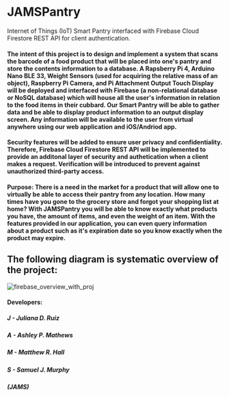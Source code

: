 # JAMSPantry
Internet of Things (IoT) Smart Pantry interfaced with Firebase Cloud Firestore REST API for client authentication.

#### The intent of this project is to design and implement a system that scans the barcode of a food product that will be placed into one's pantry and store the contents information to a database. A Rapsberry Pi 4, Arduino Nano BLE 33, Weight Sensors (used for acquiring the relative mass of an object), Raspberry Pi Camera, and Pi Attachment Output Touch Display will be deployed and interfaced with Firebase (a non-relational database or NoSQL database) which will house all the user's information in relation to the food items in their cubbard. Our Smart Pantry will be able to gather data and be able to display product information to an output display screen. Any information will be available to the user from virtual anywhere using our web application and iOS/Andriod app. 

#### Security features will be added to ensure user privacy and confidentiality. Therefore, Firebase Cloud Firestore REST API will be implemented to provide an additonal layer of security and authetication when a client makes a request. Verification will be introduced to prevent against unauthorized third-party access. 

#### Purpose: There is a need in the market for a product that will allow one to virtually be able to access their pantry from any location. How many times have you gone to the grocery store and forgot your shopping list at home? With JAMSPantry you will be able to know exactly what products you have, the amount of items, and even the weight of an item. With the features provided in our application, you can even query information about a product such as it's expiration date so you know exactly when the product may expire. 

## The following diagram is systematic overview of the project:

 ![firebase_overview_with_proj](https://user-images.githubusercontent.com/73625048/156276160-daf1af66-9b9b-4344-8a84-1c64a62083ca.PNG)


#### Developers:
##### J - Juliana D. Ruiz 
##### A - Ashley P. Mathews
##### M - Matthew R. Hall
##### S - Samuel J. Murphy

##### (JAMS) 
